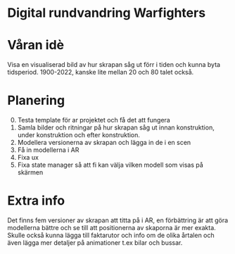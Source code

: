 # Digital rundvandring Warfighters
# Våran idè
Visa en visualiserad bild av hur skrapan såg ut förr i tiden och kunna byta tidsperiod. 1900-2022, kanske lite mellan 20 och 80 talet också.



# Planering
0. Testa template för ar projektet och få det att fungera 
1. Samla bilder och ritningar på hur skrapan såg ut innan konstruktion, under konstruktion och efter konstruktion. 
2. Modellera versionerna av skrapan och lägga in de i en scen 
3. Få in modellerna i AR
4. Fixa ux 
5. Fixa state manager så att fi kan välja vilken modell som visas på skärmen 

# Extra info

Det finns fem versioner av skrapan att titta på i AR, en förbättring är att göra modellerna bättre och se till att positionerna av skaporna är mer exakta.
Skulle också kunna lägga till faktarutor och info om de olika årtalen och även lägga mer detaljer på animationer t.ex bilar och bussar.
